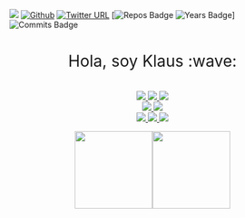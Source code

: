 ![](https://visitor-badge.laobi.icu/badge?page_id=klauswiese.klauswiese) [![Github](https://img.shields.io/github/followers/klauswiese?label=Follow&style=social)](https://github.com/klauswiese) [![Twitter URL](https://img.shields.io/twitter/url/https/twitter.com/Hondunauta1.svg?style=social&label=%20%40Hondunauta)](https://twitter.com/Hondunauta1)
[![Repos Badge](https://badges.pufler.dev/repos/klauswiese)
![Years Badge](https://badges.pufler.dev/years/klauswiese)]
![Commits Badge](https://badges.pufler.dev/commits/monthly/klauswiese)


<h1 style="font-weight:normal" align="center">
  &nbsp;Hola, soy Klaus :wave:&nbsp;
</h1>

  <p align="center">
    <br />
    <a href="https://en.wikipedia.org/wiki/Nikola_Tesla">
      <img src="https://forthebadge.com/images/badges/powered-by-electricity.svg"/>
    </a>
    <a href="">
      <img src="https://forthebadge.com/images/badges/built-with-love.svg"/>
    </a>
    <a href="">
      <img src="https://forthebadge.com/images/badges/ctrl-c-ctrl-v.svg"/>
    </a>
    <br />
    <a href="https://en.wikipedia.org/wiki/Elijah_Wood">
      <img src="https://forthebadge.com/images/badges/certified-elijah-wood.svg"/>
    </a>
    <a href="https://ubuntu.com/">
      <img src="https://forthebadge.com/images/badges/compatibility-club-penguin.svg"/>
    </a>
      <br />
    <a href="https://gameofthrones.fandom.com/wiki/Arya_Stark">
      <img src="https://forthebadge.com/images/badges/winter-is-coming.svg"/>
    </a>
    <a href="https://www.youtube.com/watch?v=TKYALsp-sIg">
      <img src="https://forthebadge.com/images/badges/you-didnt-ask-for-this.svg"/>
    </a>
    <a href="https://www.lenovo.com/us/en/workstation/thinkstation/thinkstation-p-series/ThinkStation-P300/p/33TS3TPP300">
      <img src="https://forthebadge.com/images/badges/works-on-my-machine.svg"/>
    </a>

  </p>




<p align="center">
  <img height="137.3px" src="https://github-readme-stats.vercel.app/api?username=klauswiese&hide_title=true&hide_border=true&show_icons=true&include_all_commits=true&count_private=true&line_height=21&text_color=000&icon_color=000&theme=greywhite" /><!-- wi*quL3fcV --><img height="137.3px" src="https://github-readme-stats.vercel.app/api/top-langs/?username=klauswiese&hide=html&hide_title=true&hide_border=true&layout=compact&langs_count=7&exclude_repo=comp426&text_color=000&icon_color=ffftheme=greywhite" />
 </p>


<!--
**klauswiese/klauswiese** is a ✨ _special_ ✨ repository because its `README.md` (this file) appears on your GitHub profile.
Here are some ideas to get you started:

- 🔭 I’m currently working on ...
- 🌱 I’m currently learning ...
- 👯 I’m looking to collaborate on ...
- 🤔 I’m looking for help with ...
- 💬 Ask me about ...
- 📫 How to reach me: ...
- 😄 Pronouns: ...
- ⚡ Fun fact: ...
-->

